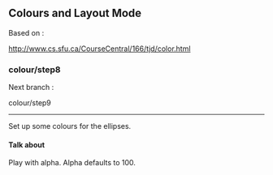 Colours and Layout Mode
-----------------------

Based on :

http://www.cs.sfu.ca/CourseCentral/166/tjd/color.html

### colour/step8

Next branch :

colour/step9

---

Set up some colours for the ellipses.

#### Talk about

Play with alpha.
Alpha defaults to 100. 